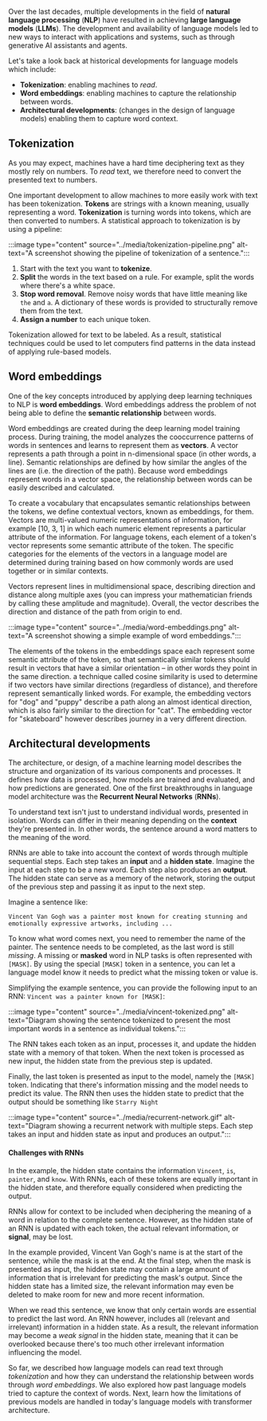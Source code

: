 Over the last decades, multiple developments in the field of **natural language processing** (**NLP**) have resulted in achieving **large language models** (**LLMs**). The development and availability of language models led to new ways to interact with applications and systems, such as through generative AI assistants and agents.

Let's take a look back at historical developments for language models which include:

- **Tokenization**: enabling machines to *read*.
- **Word embeddings**: enabling machines to capture the relationship between words. 
- **Architectural developments**: (changes in the design of language models) enabling them to capture word context.  

## Tokenization

As you may expect, machines have a hard time deciphering text as they mostly rely on numbers. To *read* text, we therefore need to convert the presented text to numbers.

One important development to allow machines to more easily work with text has been tokenization. **Tokens** are strings with a known meaning, usually representing a word. **Tokenization** is turning words into tokens, which are then converted to numbers. A statistical approach to tokenization is by using a pipeline:

:::image type="content" source="../media/tokenization-pipeline.png" alt-text="A screenshot showing the pipeline of tokenization of a sentence.":::

1. Start with the text you want to **tokenize**.
1. **Split** the words in the text based on a rule. For example, split the words where there's a white space.
1. **Stop word removal**. Remove noisy words that have little meaning like `the` and `a`. A dictionary of these words is provided to structurally remove them from the text.
1. **Assign a number** to each unique token.

Tokenization allowed for text to be labeled. As a result, statistical techniques could be used to let computers find patterns in the data instead of applying rule-based models.

## Word embeddings

One of the key concepts introduced by applying deep learning techniques to NLP is **word embeddings**. Word embeddings address the problem of not being able to define the **semantic relationship** between words.

Word embeddings are created during the deep learning model training process. During training, the model analyzes the cooccurrence patterns of words in sentences and learns to represent them as **vectors**. A vector represents a path through a point in n-dimensional space (in other words, a line). Semantic relationships are defined by how similar the angles of the lines are (i.e. the direction of the path). Because word embeddings represent words in a vector space, the relationship between words can be easily described and calculated.

To create a vocabulary that encapsulates semantic relationships between the tokens, we define contextual vectors, known as embeddings, for them. Vectors are multi-valued numeric representations of information, for example [10, 3, 1] in which each numeric element represents a particular attribute of the information. For language tokens, each element of a token's vector represents some semantic attribute of the token. The specific categories for the elements of the vectors in a language model are determined during training based on how commonly words are used together or in similar contexts.
 
Vectors represent lines in multidimensional space, describing direction and distance along multiple axes (you can impress your mathematician friends by calling these amplitude and magnitude). Overall, the vector describes the direction and distance of the path from origin to end.

:::image type="content" source="../media/word-embeddings.png" alt-text="A screenshot showing a simple example of word embeddings.":::
 
The elements of the tokens in the embeddings space each represent some semantic attribute of the token, so that semantically similar tokens should result in vectors that have a similar orientation – in other words they point in the same direction. a technique called cosine similarity is used to determine if two vectors have similar directions (regardless of distance), and therefore represent semantically linked words. For example, the embedding vectors for "dog" and "puppy" describe a path along an almost identical direction, which is also fairly similar to the direction for "cat". The embedding vector for "skateboard" however describes journey in a very different direction.

## Architectural developments 

The architecture, or design, of a machine learning model describes the structure and organization of its various components and processes. It defines how data is processed, how models are trained and evaluated, and how predictions are generated. One of the first breakthroughs in language model architecture was the **Recurrent Neural Networks** (**RNNs**). 

To understand text isn't just to understand individual words, presented in isolation. Words can differ in their meaning depending on the **context** they're presented in. In other words, the sentence around a word matters to the meaning of the word. 

RNNs are able to take into account the context of words through multiple sequential steps. Each step takes an **input** and a **hidden state**. Imagine the input at each step to be a new word. Each step also produces an **output**. The hidden state can serve as a memory of the network, storing the output of the previous step and passing it as input to the next step. 

Imagine a sentence like:

```Vincent Van Gogh was a painter most known for creating stunning and emotionally expressive artworks, including ...```

To know what word comes next, you need to remember the name of the painter. The sentence needs to be completed, as the last word is still *missing*. A missing or **masked** word in NLP tasks is often represented with `[MASK]`. By using the special `[MASK]` token in a sentence, you can let a language model know it needs to predict what the missing token or value is.

Simplifying the example sentence, you can provide the following input to an RNN: `Vincent was a painter known for [MASK]`:

:::image type="content" source="../media/vincent-tokenized.png" alt-text="Diagram showing the sentence tokenized to present the most important words in a sentence as individual tokens.":::

The RNN takes each token as an input, processes it, and update the hidden state with a memory of that token. When the next token is processed as new input, the hidden state from the previous step is updated.

Finally, the last token is presented as input to the model, namely the `[MASK]` token. Indicating that there's information missing and the model needs to predict its value. The RNN then uses the hidden state to predict that the output should be something like `Starry Night`

:::image type="content" source="../media/recurrent-network.gif" alt-text="Diagram showing a recurrent network with multiple steps. Each step takes an input and hidden state as input and produces an output.":::

#### Challenges with RNNs

In the example, the hidden state contains the information `Vincent`, `is`, `painter`, and `know`. With RNNs, each of these tokens are equally important in the hidden state, and therefore equally considered when predicting the output.

RNNs allow for context to be included when deciphering the meaning of a word in relation to the complete sentence. However, as the hidden state of an RNN is updated with each token, the actual relevant information, or **signal**, may be lost.

In the example provided, Vincent Van Gogh's name is at the start of the sentence, while the mask is at the end. At the final step, when the mask is presented as input, the hidden state may contain a large amount of information that is irrelevant for predicting the mask's output. Since the hidden state has a limited size, the relevant information may even be deleted to make room for new and more recent information.

When we read this sentence, we know that only certain words are essential to predict the last word. An RNN however, includes all (relevant and irrelevant) information in a hidden state. As a result, the relevant information may become a *weak signal* in the hidden state, meaning that it can be overlooked because there's too much other irrelevant information influencing the model.

So far, we described how language models can read text through *tokenization* and how they can understand the relationship between words through *word embeddings*. We also explored how past language models tried to capture the context of words. Next, learn how the limitations of previous models are handled in today's language models with transformer architecture. 

